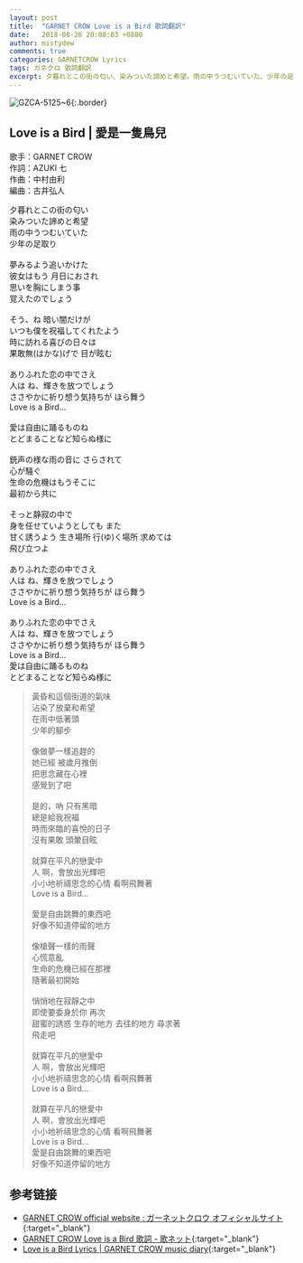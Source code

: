 ```yaml
---
layout: post
title:  "GARNET CROW Love is a Bird 歌詞翻訳"
date:   2018-08-26 20:08:03 +0800
author: mistydew
comments: true
categories: GARNETCROW Lyrics
tags: ガネクロ 歌詞翻訳
excerpt: 夕暮れとこの街の匂い、染みついた諦めと希望。雨の中うつむいていた、少年の足取り。
---
```

![GZCA-5125~6](https://raw.githubusercontent.com/mistydew/gc2/master/cover/album/GZCA-5125~6.jpg){:.border}

## Love is a Bird | 愛是一隻鳥兒

歌手：GARNET CROW<br>
作詞：AZUKI 七<br>
作曲：中村由利<br>
編曲：古井弘人

<div class="lyric-original">
<p>
夕暮れとこの街の匂い<br>
染みついた諦めと希望<br>
雨の中うつむいていた<br>
少年の足取り<br>
<br>
夢みるよう追いかけた<br>
彼女はもう 月日におされ<br>
思いを胸にしまう事<br>
覚えたのでしょう<br>
<br>
そう、ね 暗い闇だけが<br>
いつも僕を祝福してくれたよう<br>
時に訪れる喜びの日々は<br>
果敢無(はかな)げで 目が眩む<br>
<br>
ありふれた恋の中でさえ<br>
人は ね、輝きを放つでしょう<br>
ささやかに祈り想う気持ちが ほら舞う<br>
Love is a Bird...<br>
<br>
愛は自由に踊るものね<br>
とどまることなど知らぬ様に<br>
<br>
銃声の様な雨の音に さらされて<br>
心が騒ぐ<br>
生命の危機はもうそこに<br>
最初から共に<br>
<br>
そっと静寂の中で<br>
身を任せていようとしても また<br>
甘く誘うよう 生き場所 行(ゆ)く場所 求めては<br>
飛び立つよ<br>
<br>
ありふれた恋の中でさえ<br>
人は ね、輝きを放つでしょう<br>
ささやかに祈り想う気持ちが ほら舞う<br>
Love is a Bird...<br>
<br>
ありふれた恋の中でさえ<br>
人は ね、輝きを放つでしょう<br>
ささやかに祈り想う気持ちが ほら舞う<br>
Love is a Bird...<br>
愛は自由に踊るものね<br>
とどまることなど知らぬ様に
</p>
</div>

<div class="lyric-translation">
<blockquote>
黃昏和這個街道的氣味<br>
沾染了放棄和希望<br>
在雨中低著頭<br>
少年的腳步<br>
<br>
像做夢一樣追趕的<br>
她已經 被歲月推倒<br>
把思念藏在心裡<br>
感覺到了吧<br>
<br>
是的，吶 只有黑暗<br>
總是給我祝福<br>
時而來臨的喜悅的日子<br>
沒有果敢 頭暈目眩<br>
<br>
就算在平凡的戀愛中<br>
人 啊，會放出光輝吧<br>
小小地祈禱思念的心情 看啊飛舞著<br>
Love is a Bird...<br>
<br>
愛是自由跳舞的東西吧<br>
好像不知道停留的地方<br>
<br>
像槍聲一樣的雨聲 <br>
心慌意亂<br>
生命的危機已經在那裡<br>
隨著最初開始<br>
<br>
悄悄地在寂靜之中<br>
即使要委身於你 再次<br>
甜蜜的誘惑 生存的地方 去往的地方 尋求著<br>
飛走吧<br>
<br>
就算在平凡的戀愛中<br>
人 啊，會放出光輝吧<br>
小小地祈禱思念的心情 看啊飛舞著<br>
Love is a Bird...<br>
<br>
就算在平凡的戀愛中<br>
人 啊，會放出光輝吧<br>
小小地祈禱思念的心情 看啊飛舞著<br>
Love is a Bird...<br>
愛是自由跳舞的東西吧<br>
好像不知道停留的地方
</blockquote>
</div>

## 参考链接

* [GARNET CROW official website : ガーネットクロウ オフィシャルサイト](http://www.garnetcrow.com){:target="_blank"}
* [GARNET CROW Love is a Bird 歌詞 - 歌ネット](https://www.uta-net.com/song/63136){:target="_blank"}
* [Love is a Bird Lyrics \| GARNET CROW music diary](https://mistydew.github.io/gc/lyrics/original/Love%20is%20a%20Bird.html){:target="_blank"}
